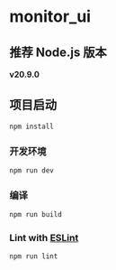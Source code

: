 # monitor_ui

## 推荐 Node.js 版本

**v20.9.0**

## 项目启动

```sh
npm install
```

### 开发环境

```sh
npm run dev
```

### 编译

```sh
npm run build
```

### Lint with [ESLint](https://eslint.org/)

```sh
npm run lint
```
